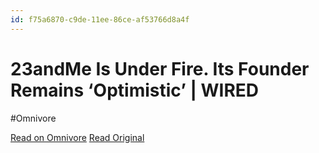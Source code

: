 ```yaml
---
id: f75a6870-c9de-11ee-86ce-af53766d8a4f
---
```


# 23andMe Is Under Fire. Its Founder Remains ‘Optimistic’ | WIRED
#Omnivore

[Read on Omnivore](https://omnivore.app/me/23-and-me-is-under-fire-its-founder-remains-optimistic-wired-18d9ed85d16)
[Read Original](https://www.wired.com/story/23andme-genomic-testing-financial-results-earnings-anne-wojcicki/)

